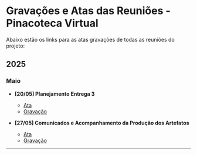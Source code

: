 # Gravações e Atas das Reuniões - Pinacoteca Virtual

Abaixo estão os links para as atas gravações de todas as reuniões do projeto:

## 2025


### Maio
- **[20/05] Planejamento Entrega 3**
  - [Ata](/PadroesDeProjeto/Atas/Ata20052025.md)
  - [Gravação](https://drive.google.com/file/d/1vIcbBvFp_9J8-wX59Oii8dG8gcbGw8K2/view?usp=drive_link)

- **[27/05] Comunicados e Acompanhamento da Produção dos Artefatos**
  - [Ata](/PadroesDeProjeto/Atas/Ata27052025.md)
  - [Gravação](https://drive.google.com/file/d/1J_pGpmbKVR9r8kUs3HccPoOWPxIpqrku/view?usp=')

---
